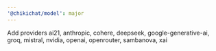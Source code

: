 ```yaml
---
'@chikichat/model': major
---
```


Add providers ai21, anthropic, cohere, deepseek, google-generative-ai, groq, mistral, nvidia, openai, openrouter, sambanova, xai
